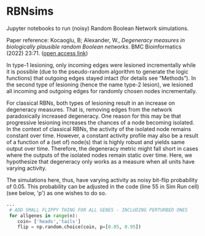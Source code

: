 # RBNsims
Jupyter notebooks to run (noisy) Random Boolean Network simulations.

Paper reference: Kocaoglu, B; Alexander, W., _Degeneracy measures in biologically plausible random Boolean networks_. BMC Bioinformatics (2022) 23:71. ([open access link](https://bmcbioinformatics.biomedcentral.com/articles/10.1186/s12859-022-04601-5))


In type-1 lesioning, only incoming edges were lesioned incrementally while it is possible (due to the pseudo-random algorithm to generate the logic functions) that outgoing edges stayed intact (for details see “Methods”). In the second type of lesioning (hence the name type-2 lesion), we lesioned all incoming and outgoing edges for randomly chosen nodes incrementally.

For classical RBNs, both types of lesioning result in an increase on degeneracy measures. That is, removing edges from the network paradoxically increased degeneracy. One reason for this may be that progressive lesioning increases the chances of a node becoming isolated. In the context of classical RBNs, the activity of the isolated node remains constant over time. However, a constant activity profile may also be a result of a function of a (set of) node(s) that is highly robust and yields same output over time. Therefore, the degeneracy metric might fall short in cases where the outputs of the isolated nodes remain static over time. Here, we hypothesize that degeneracy only works as a measure when all units have varying activity. 

The simulations here, thus, have varying activity as noisy bit-flip probability of 0.05. This probability can be adjusted in the code (line 55 in Sim Run cell) (see below, 'p') as one wishes to do so.

```python
...
 # ADD SMALL FLIPPY THING FOR ALL GENES - INCLUDING PERTURBED ONES
 for allgenes in range(n):
    coin= ['heads','tails']
    flip = np.random.choice(coin, p=[0.05, 0.95])
                        
```

